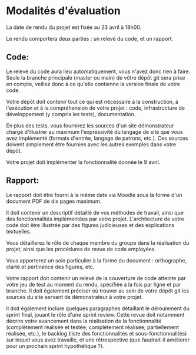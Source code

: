 # Modalités d'évaluation
La date de rendu du projet est fixée au 23 avril à 18h00.

Le rendu comportera deux parties : un relevé du code, et un rapport.

## Code:
Le relevé du code aura lieu automatiquement, vous n'avez donc rien à faire. Seule la branche principale (master ou main) de vôtre dépôt git sera prise en compte, veillez donc à ce qu'elle contienne la version finale de votre code.

Votre dépôt doit contenir tout ce qui est nécessaire à la construction, à l'exécution et à la compréhension de votre projet : code, infrastructure de développement (y compris les tests), documentation.

En plus des tests, vous fournirez les sources d'un site démonstrateur chargé d'illustrer au maximum l'expressivité du langage de site que vous avez implémenté (formats d'entrée, langage de patrons, etc.). Ces sources doivent simplement être fournies avec les autres exemples dans votre dépôt.

Votre projet doit implémenter la fonctionnalité donnée le 9 avril.

## Rapport:
Le rapport doit être fourni à la même date via Moodle sous la forme d'un document PDF de dix pages maximum.

Il doit contenir un descriptif détaillé de vos méthodes de travail, ainsi que des fonctionnalités implémentées par votre projet. L'architecture de votre code doit être illustrée par des figures judicieuses et des explications textuelles.

Vous détaillerez le rôle de chaque membre du groupe dans la réalisation du projet, ainsi que les procédures de revue de code employées.

Vous apporterez un soin particulier à la forme du document : orthographe, clarté et pertinence des figures, etc.

Votre rapport doit contenir un relevé de la couverture de code atteinte par votre jeu de test au moment du rendu, spécifiée à la fois par ligne et par branche. Il doit également préciser où trouver au sein de votre dépôt git les sources du site servant de démonstrateur à votre projet.

Il doit également inclure quelques paragraphes détaillant le déroulement du sprint final, jouant le rôle d'une sprint review. Cette revue doit notamment décrire votre avancement dans la réalisation de la fonctionnalité (complètement réalisée et testée; complètement réalisée; partiellement réalisée, etc.), le backlog (liste des fonctionnalités et sous-fonctionnalités) sur lequel vous avez travaillé, et une rétrospective (que faudrait-il améliorer pour un prochain sprint hypothétique ?).